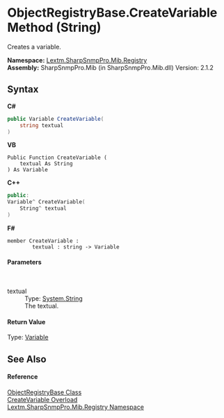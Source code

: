 # ObjectRegistryBase.CreateVariable Method (String)
 

Creates a variable.

**Namespace:**&nbsp;<a href="N_Lextm_SharpSnmpPro_Mib_Registry">Lextm.SharpSnmpPro.Mib.Registry</a><br />**Assembly:**&nbsp;SharpSnmpPro.Mib (in SharpSnmpPro.Mib.dll) Version: 2.1.2

## Syntax

**C#**<br />
``` C#
public Variable CreateVariable(
	string textual
)
```

**VB**<br />
``` VB
Public Function CreateVariable ( 
	textual As String
) As Variable
```

**C++**<br />
``` C++
public:
Variable^ CreateVariable(
	String^ textual
)
```

**F#**<br />
``` F#
member CreateVariable : 
        textual : string -> Variable 

```


#### Parameters
&nbsp;<dl><dt>textual</dt><dd>Type: <a href="https://docs.microsoft.com/dotnet/api/system.string" target="_blank" rel="noopener noreferrer">System.String</a><br />The textual.</dd></dl>

#### Return Value
Type: <a href="T_Lextm_SharpSnmpLib_Variable">Variable</a><br />

## See Also


#### Reference
<a href="T_Lextm_SharpSnmpPro_Mib_Registry_ObjectRegistryBase">ObjectRegistryBase Class</a><br /><a href="Overload_Lextm_SharpSnmpPro_Mib_Registry_ObjectRegistryBase_CreateVariable">CreateVariable Overload</a><br /><a href="N_Lextm_SharpSnmpPro_Mib_Registry">Lextm.SharpSnmpPro.Mib.Registry Namespace</a><br />